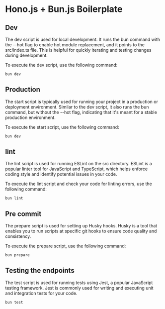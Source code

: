 # Hono.js + Bun.js Boilerplate

## Dev

The dev script is used for local development. It runs the bun command with the --hot flag to enable hot module replacement, and it points to the src/index.ts file. This is helpful for quickly iterating and testing changes during development.

To execute the dev script, use the following command:

```bash
bun dev
```

## Production

The start script is typically used for running your project in a production or deployment environment. Similar to the dev script, it also runs the bun command, but without the --hot flag, indicating that it's meant for a stable production environment.

To execute the start script, use the following command:

```bash
bun dev
```

## lint

The lint script is used for running ESLint on the src directory. ESLint is a popular linter tool for JavaScript and TypeScript, which helps enforce coding style and identify potential issues in your code.

To execute the lint script and check your code for linting errors, use the following command:

```bash
bun lint
```

## Pre commit

The prepare script is used for setting up Husky hooks. Husky is a tool that enables you to run scripts at specific git hooks to ensure code quality and consistency.

To execute the prepare script, use the following command:

```bash
bun prepare
```

## Testing the endpoints

The test script is used for running tests using Jest, a popular JavaScript testing framework. Jest is commonly used for writing and executing unit and integration tests for your code.

```bash
bun test
```
